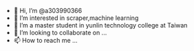 - 👋 Hi, I’m @a303990366
- 👀 I’m interested in scraper,machine learning
- 🌱 I’m a master student in yunlin technology college at Taiwan
- 💞️ I’m looking to collaborate on ...
- 📫 How to reach me ...

<!---
a303990366/a303990366 is a ✨ special ✨ repository because its `README.md` (this file) appears on your GitHub profile.
You can click the Preview link to take a look at your changes.
--->
